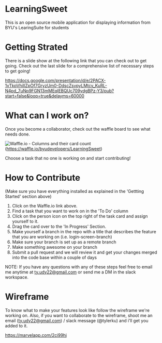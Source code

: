 # LearningSweet
This is an open source mobile application for displaying information from BYU's LearingSuite for students

# Getting Strated
There is a slide show at the following link that you can check out to get going. Check out the last slide for a comprehensive list of necessary steps to get going!

https://docs.google.com/presentation/d/e/2PACX-1vTkpVhiIlZpOf7GryzUm0-DdscZsvpyLMtcv_KuRL-N4pd_7uNp9FGN13mMEqIEBQUc709ydgBPz-Y3/pub?start=false&loop=true&delayms=60000


# What can I work on?
Once you become a collaborator, check out the waffle board to see what needs done.

![Waffle.io - Columns and their card count](https://badge.waffle.io/byudevelopers/LearningSweet.svg?columns=all)
(https://waffle.io/byudevelopers/LearningSweet)

Choose a task that no one is working on and start contributing!

# How to Contribute
(Make sure you have everything installed as explained in the 'Gettting Started' section above)
1. Click on the Waffle.io link above.
2. Find a task that you want to work on in the 'To Do' column 
3. Click on the person icon on the top right of the task card and assign yourself to it.
4. Drag the card over to the 'In Progress' Section.
5. Make yourself a branch in the repo with a title that describes the feature that you are working on (i.e. login-screen-branch)
6. Make sure your branch is set up as a remote branch
7. Make something awesome on your branch
8. Submit a pull request and we will review it and get your changes merged into the code base within a couple of days


NOTE: If you have any questions with any of these steps feel free to email me anytime at ty.udy22@gmail.com or send me a DM in the slack workspace.



# Wireframe
To know what to make your features look like follow the wireframe we're working on.
Also, if you want to collaborate to the wireframe, shoot me an email (ty.udy22@gmail.com) / slack message (@tylerku) and i'll get you added to it. 

https://marvelapp.com/2ci99hj


